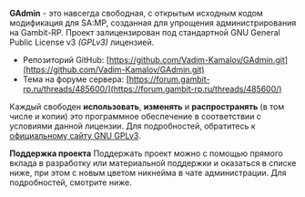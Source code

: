**GAdmin** - это навсегда свободная, с открытым исходным кодом модификация для SA:MP, созданная для упрощения администрирования на Gambit-RP. Проект залицензирован под стандартной GNU General Public License v3 *(GPLv3)* лицензией.

  * Репозиторий GitHub: [https://github.com/Vadim-Kamalov/GAdmin.git](https://github.com/Vadim-Kamalov/GAdmin.git)
  * Тема на форуме сервера: [https://forum.gambit-rp.ru/threads/485600/](https://forum.gambit-rp.ru/threads/485600/)

Каждый свободен **использовать**, **изменять** и **распространять** (в том числе и копии) это программное обеспечение в соответствии с условиями данной лицензии. Для подробностей, обратитесь к [официальному сайту GNU GPLv3](https://www.gnu.org/licenses/gpl-3.0.html).

**Поддержка проекта**
Поддержать проект можно с помощью прямого вклада в разработку или материальной поддержки и оказаться в списке ниже, при этом с новым цветом никнейма в чате администрации. Для подробностей, смотрите ниже.

